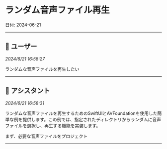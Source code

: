 # ランダム音声ファイル再生

日付: 2024-06-21

---

## 👤 ユーザー
*2024/6/21 16:58:27*

ランダムな音声ファイルを再生したい

---

## 🤖 アシスタント
*2024/6/21 16:58:31*

ランダムな音声ファイルを再生するためのSwiftUIとAVFoundationを使用した簡単な例を提供します。この例では、指定されたディレクトリからランダムに音声ファイルを選択し、再生する機能を実装します。

まず、必要な音声ファイルをプロジェクト

---
